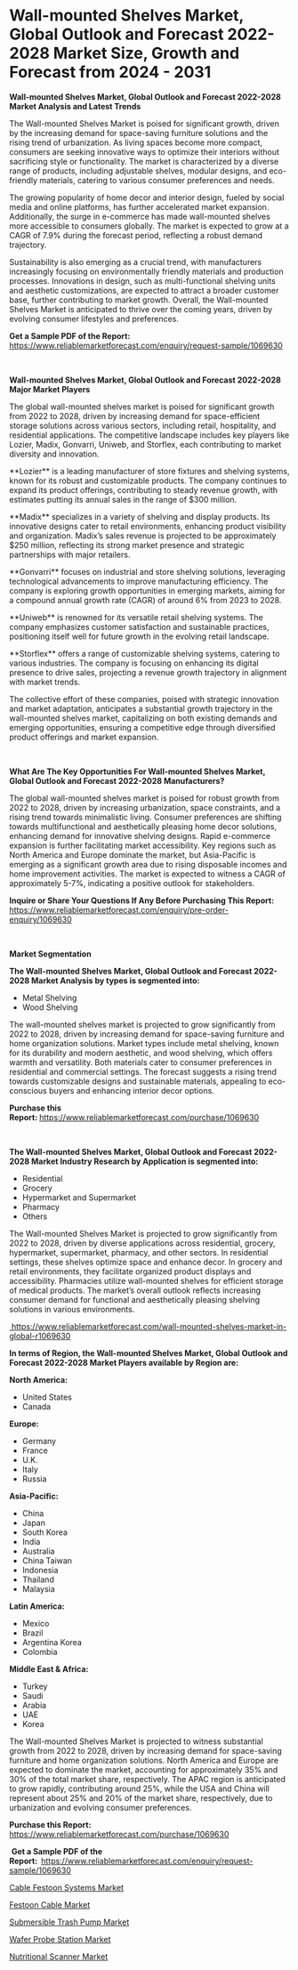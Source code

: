 <p><h1>Wall-mounted Shelves Market, Global Outlook and Forecast 2022-2028 Market Size, Growth and Forecast from 2024 - 2031</h1></p><p><strong>Wall-mounted Shelves Market, Global Outlook and Forecast 2022-2028 Market Analysis and Latest Trends</strong></p>
<p><p>The Wall-mounted Shelves Market is poised for significant growth, driven by the increasing demand for space-saving furniture solutions and the rising trend of urbanization. As living spaces become more compact, consumers are seeking innovative ways to optimize their interiors without sacrificing style or functionality. The market is characterized by a diverse range of products, including adjustable shelves, modular designs, and eco-friendly materials, catering to various consumer preferences and needs.</p><p>The growing popularity of home decor and interior design, fueled by social media and online platforms, has further accelerated market expansion. Additionally, the surge in e-commerce has made wall-mounted shelves more accessible to consumers globally. The market is expected to grow at a CAGR of 7.9% during the forecast period, reflecting a robust demand trajectory.</p><p>Sustainability is also emerging as a crucial trend, with manufacturers increasingly focusing on environmentally friendly materials and production processes. Innovations in design, such as multi-functional shelving units and aesthetic customizations, are expected to attract a broader customer base, further contributing to market growth. Overall, the Wall-mounted Shelves Market is anticipated to thrive over the coming years, driven by evolving consumer lifestyles and preferences.</p></p>
<p><strong>Get a Sample PDF of the Report:&nbsp;</strong> <a href="https://www.reliablemarketforecast.com/enquiry/request-sample/1069630">https://www.reliablemarketforecast.com/enquiry/request-sample/1069630</a></p>
<p>&nbsp;</p>
<p><strong>Wall-mounted Shelves Market, Global Outlook and Forecast 2022-2028 Major Market Players</strong></p>
<p><p>The global wall-mounted shelves market is poised for significant growth from 2022 to 2028, driven by increasing demand for space-efficient storage solutions across various sectors, including retail, hospitality, and residential applications. The competitive landscape includes key players like Lozier, Madix, Gonvarri, Uniweb, and Storflex, each contributing to market diversity and innovation.</p><p>**Lozier** is a leading manufacturer of store fixtures and shelving systems, known for its robust and customizable products. The company continues to expand its product offerings, contributing to steady revenue growth, with estimates putting its annual sales in the range of $300 million. </p><p>**Madix** specializes in a variety of shelving and display products. Its innovative designs cater to retail environments, enhancing product visibility and organization. Madix’s sales revenue is projected to be approximately $250 million, reflecting its strong market presence and strategic partnerships with major retailers.</p><p>**Gonvarri** focuses on industrial and store shelving solutions, leveraging technological advancements to improve manufacturing efficiency. The company is exploring growth opportunities in emerging markets, aiming for a compound annual growth rate (CAGR) of around 6% from 2023 to 2028.</p><p>**Uniweb** is renowned for its versatile retail shelving systems. The company emphasizes customer satisfaction and sustainable practices, positioning itself well for future growth in the evolving retail landscape.</p><p>**Storflex** offers a range of customizable shelving systems, catering to various industries. The company is focusing on enhancing its digital presence to drive sales, projecting a revenue growth trajectory in alignment with market trends.</p><p>The collective effort of these companies, poised with strategic innovation and market adaptation, anticipates a substantial growth trajectory in the wall-mounted shelves market, capitalizing on both existing demands and emerging opportunities, ensuring a competitive edge through diversified product offerings and market expansion.</p></p>
<p>&nbsp;</p>
<p><strong>What Are The Key Opportunities For Wall-mounted Shelves Market, Global Outlook and Forecast 2022-2028 Manufacturers?</strong></p>
<p><p>The global wall-mounted shelves market is poised for robust growth from 2022 to 2028, driven by increasing urbanization, space constraints, and a rising trend towards minimalistic living. Consumer preferences are shifting towards multifunctional and aesthetically pleasing home decor solutions, enhancing demand for innovative shelving designs. Rapid e-commerce expansion is further facilitating market accessibility. Key regions such as North America and Europe dominate the market, but Asia-Pacific is emerging as a significant growth area due to rising disposable incomes and home improvement activities. The market is expected to witness a CAGR of approximately 5-7%, indicating a positive outlook for stakeholders.</p></p>
<p><strong>Inquire or Share Your Questions If Any Before Purchasing This Report:</strong> <a href="https://www.reliablemarketforecast.com/enquiry/pre-order-enquiry/1069630">https://www.reliablemarketforecast.com/enquiry/pre-order-enquiry/1069630</a></p>
<p>&nbsp;</p>
<p><strong>Market Segmentation</strong></p>
<p><strong>The Wall-mounted Shelves Market, Global Outlook and Forecast 2022-2028 Market Analysis by types is segmented into:</strong></p>
<p><ul><li>Metal Shelving</li><li>Wood Shelving</li></ul></p>
<p><p>The wall-mounted shelves market is projected to grow significantly from 2022 to 2028, driven by increasing demand for space-saving furniture and home organization solutions. Market types include metal shelving, known for its durability and modern aesthetic, and wood shelving, which offers warmth and versatility. Both materials cater to consumer preferences in residential and commercial settings. The forecast suggests a rising trend towards customizable designs and sustainable materials, appealing to eco-conscious buyers and enhancing interior decor options.</p></p>
<p><strong>Purchase this Report:&nbsp;</strong><a href="https://www.reliablemarketforecast.com/purchase/1069630">https://www.reliablemarketforecast.com/purchase/1069630</a></p>
<p>&nbsp;</p>
<p><strong>The Wall-mounted Shelves Market, Global Outlook and Forecast 2022-2028 Market Industry Research by Application is segmented into:</strong></p>
<p><ul><li>Residential</li><li>Grocery</li><li>Hypermarket and Supermarket</li><li>Pharmacy</li><li>Others</li></ul></p>
<p><p>The Wall-mounted Shelves Market is projected to grow significantly from 2022 to 2028, driven by diverse applications across residential, grocery, hypermarket, supermarket, pharmacy, and other sectors. In residential settings, these shelves optimize space and enhance decor. In grocery and retail environments, they facilitate organized product displays and accessibility. Pharmacies utilize wall-mounted shelves for efficient storage of medical products. The market’s overall outlook reflects increasing consumer demand for functional and aesthetically pleasing shelving solutions in various environments.</p></p>
<p><a href="https://www.reliablemarketforecast.com/wall-mounted-shelves-market-in-global-r1069630">&nbsp;https://www.reliablemarketforecast.com/wall-mounted-shelves-market-in-global-r1069630</a></p>
<p><strong>In terms of Region, the Wall-mounted Shelves Market, Global Outlook and Forecast 2022-2028 Market Players available by Region are:</strong></p>
<p>
    <p> <strong> North America: </strong>
        <ul>
            <li>United States</li>
            <li>Canada</li>
        </ul>
        </p> 
    <p> <strong> Europe: </strong>
        <ul>
            <li>Germany</li>
            <li>France</li>
            <li>U.K.</li>
            <li>Italy</li>
            <li>Russia</li>
        </ul>
        </p> 
    <p> <strong> Asia-Pacific: </strong>
        <ul>
            <li>China</li>
            <li>Japan</li>
            <li>South Korea</li>
            <li>India</li>
            <li>Australia</li>
            <li>China Taiwan</li>
            <li>Indonesia</li>
            <li>Thailand</li>
            <li>Malaysia</li>
        </ul>
        </p> 
    <p> <strong> Latin America: </strong>
        <ul>
            <li>Mexico</li>
            <li>Brazil</li>
            <li>Argentina Korea</li>
            <li>Colombia</li>
        </ul>
        </p> 
    <p> <strong> Middle East & Africa: </strong>
        <ul>
            <li>Turkey</li>
            <li>Saudi</li>
            <li>Arabia</li>
            <li>UAE</li>
            <li>Korea</li>
        </ul>
    </p>
    </p>
<p><p>The Wall-mounted Shelves Market is projected to witness substantial growth from 2022 to 2028, driven by increasing demand for space-saving furniture and home organization solutions. North America and Europe are expected to dominate the market, accounting for approximately 35% and 30% of the total market share, respectively. The APAC region is anticipated to grow rapidly, contributing around 25%, while the USA and China will represent about 25% and 20% of the market share, respectively, due to urbanization and evolving consumer preferences.</p></p>
<p><strong>Purchase this Report: </strong><a href="https://www.reliablemarketforecast.com/purchase/1069630">https://www.reliablemarketforecast.com/purchase/1069630</a></p>
<p>&nbsp;<strong>Get a Sample PDF of the Report:&nbsp;&nbsp;</strong><a href="https://www.reliablemarketforecast.com/enquiry/request-sample/1069630">https://www.reliablemarketforecast.com/enquiry/request-sample/1069630</a></p>
<p><strong></strong></p>
<p><p><a href="https://www.linkedin.com/pulse/global-cable-festoon-systems-market-sector-types-applications-6vele?trackingId=ej1D4Qx9QyG4iUDQiRaFXQ%3D%3D">Cable Festoon Systems Market</a></p><p><a href="https://www.linkedin.com/pulse/in-depth-analysis-global-festoon-cable-market-scope-its-k8uje?trackingId=enXFifFOQvmC1g9OdCIBBQ%3D%3D">Festoon Cable Market</a></p><p><a href="https://www.linkedin.com/pulse/in-depth-analysis-global-submersible-trash-pump-market-bnade?trackingId=KMnh9g1zTm%2B7y7s0Ds5nCQ%3D%3D">Submersible Trash Pump Market</a></p><p><a href="https://www.linkedin.com/pulse/global-wafer-probe-station-market-focus-application-end-use-gdg8e?trackingId=sYYI25xdSoS0igNZ9NVqng%3D%3D">Wafer Probe Station Market</a></p><p><a href="https://www.linkedin.com/pulse/global-nutritional-scanner-market-share-growth-opportunities-bj8je?trackingId=MFUlGt1kT9qrPpIQLPv8bA%3D%3D">Nutritional Scanner Market</a></p></p>
